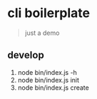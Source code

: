 # cli boilerplate
> just a demo

## develop
1. node bin/index.js -h
2. node bin/index.js init
3. node bin/index.js create

